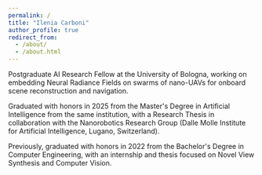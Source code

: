 ```yaml
---
permalink: /
title: "Ilenia Carboni"
author_profile: true
redirect_from: 
  - /about/
  - /about.html
---
```


Postgraduate AI Research Fellow at the University of Bologna, working on embedding Neural Radiance Fields on swarms of nano-UAVs for onboard scene reconstruction and navigation. 

Graduated with honors in 2025 from the Master's Degree in Artificial Intelligence from the same institution, with a Research Thesis in collaboration with the Nanorobotics Research Group (Dalle Molle Institute for Artificial Intelligence, Lugano, Switzerland). 

Previously, graduated with honors in 2022 from the Bachelor's Degree in Computer Engineering, with an internship and thesis focused on Novel View Synthesis and Computer Vision.